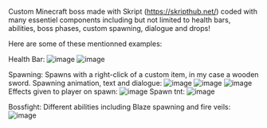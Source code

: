 Custom Minecraft boss made with Skript (https://skripthub.net/) coded with many essentiel components including but not limited to health bars, abilities, boss phases, custom spawning, dialogue and drops!

Here are some of these mentionned examples:

Health Bar:
![image](https://github.com/ignkarusher/mc_molten_boss/assets/149895054/4770d920-90a2-4658-93e1-914157c335fb)
![image](https://github.com/ignkarusher/mc_molten_boss/assets/149895054/2075164d-3021-4fb1-9144-4060a166700c)

Spawning:
Spawns with a right-click of a custom item, in my case a wooden sword.
Spawning animation, text and dialogue:
![image](https://github.com/ignkarusher/mc_molten_boss/assets/149895054/7b0aa59d-d22e-4b3d-81df-891cfe1863f8)
![image](https://github.com/ignkarusher/mc_molten_boss/assets/149895054/7e403a70-7eda-4863-b985-e3a0cb8cbafc)
![image](https://github.com/ignkarusher/mc_molten_boss/assets/149895054/a7b24e73-f833-4834-8a7b-0396da0a7e54)
Effects given to player on spawn:
![image](https://github.com/ignkarusher/mc_molten_boss/assets/149895054/9073c5ff-5493-4d06-95f5-921e1392dd6a)
Spawn tnt:
![image](https://github.com/ignkarusher/mc_molten_boss/assets/149895054/718e8107-04fe-4c2b-8bdf-1656d07fa589)

Bossfight:
Different abilities including Blaze spawning and fire veils:
![image](https://github.com/ignkarusher/mc_molten_boss/assets/149895054/2dca49e4-4d0a-4ac6-973c-5c60dec8587d)














